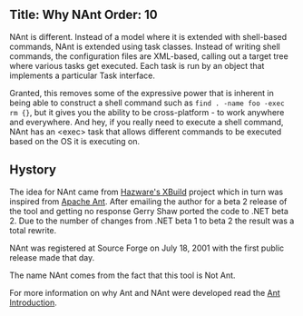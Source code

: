 Title: Why NAnt
Order: 10
---

NAnt is different.  Instead of a model where it is extended with shell-based commands, NAnt is extended using task classes.  Instead of writing shell commands, the configuration files are XML-based, calling out a target tree where various tasks get executed.  Each task is run by an object that implements a particular Task interface.

Granted, this removes some of the expressive power that is inherent in being able to construct a shell command such as ``` find . -name foo -exec rm {} ```, but it gives you the ability to be cross-platform - to work anywhere and everywhere. And hey, if you really need to execute a shell command, NAnt has an <span class="blue bold">&lt;exec&gt;</span> task that allows different commands to be executed based on the OS it is executing on.

## Hystory

The idea for NAnt came from [Hazware's XBuild](http://www.hazware.com/xbHome.htm) project which in turn was inspired from [Apache Ant](http://jakarta.apache.org/ant/).  After emailing the author for a beta 2 release of the tool and getting no response Gerry Shaw ported the code to .NET beta 2.  Due to the number of changes from .NET beta 1 to beta 2 the result was a total rewrite.

NAnt was registered at Source Forge on July 18, 2001 with the first public release made that day.

The name NAnt comes from the fact that this tool is Not Ant.

For more information on why Ant and NAnt were developed read the [Ant Introduction](http://jakarta.apache.org/ant/manual/).